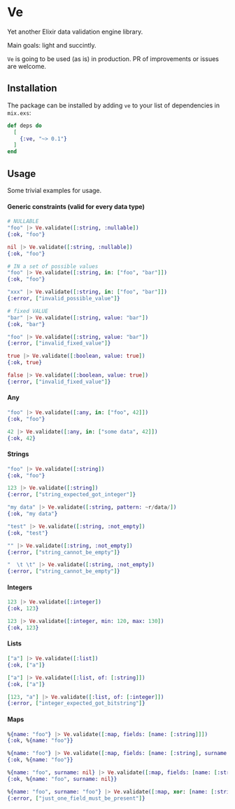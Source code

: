 # Ve

Yet another Elixir data validation engine library.

Main goals: light and succintly.

`Ve` is going to be used (as is) in production. PR of improvements or issues are welcome.

## Installation

The package can be installed by adding `ve` to your list of dependencies in `mix.exs`:

```elixir
def deps do
  [
    {:ve, "~> 0.1"}
  ]
end
```

## Usage

Some trivial examples for usage.

#### Generic constraints (valid for every data type)

```elixir
# NULLABLE
"foo" |> Ve.validate([:string, :nullable])
{:ok, "foo"}

nil |> Ve.validate([:string, :nullable])
{:ok, "foo"}

# IN a set of possible values
"foo" |> Ve.validate([:string, in: ["foo", "bar"]])
{:ok, "foo"}

"xxx" |> Ve.validate([:string, in: ["foo", "bar"]])
{:error, ["invalid_possible_value"]}

# fixed VALUE
"bar" |> Ve.validate([:string, value: "bar"])
{:ok, "bar"}

"foo" |> Ve.validate([:string, value: "bar"])
{:error, ["invalid_fixed_value"]}

true |> Ve.validate([:boolean, value: true])
{:ok, true}

false |> Ve.validate([:boolean, value: true])
{:error, ["invalid_fixed_value"]}
```

#### Any

```elixir
"foo" |> Ve.validate([:any, in: ["foo", 42]])
{:ok, "foo"}

42 |> Ve.validate([:any, in: ["some data", 42]])
{:ok, 42}
```

#### Strings

```elixir
"foo" |> Ve.validate([:string])
{:ok, "foo"}

123 |> Ve.validate([:string])
{:error, ["string_expected_got_integer"]}

"my data" |> Ve.validate([:string, pattern: ~r/data/])
{:ok, "my data"}

"test" |> Ve.validate([:string, :not_empty])
{:ok, "test"}

"" |> Ve.validate([:string, :not_empty])
{:error, ["string_cannot_be_empty"]}

"  \t \t" |> Ve.validate([:string, :not_empty])
{:error, ["string_cannot_be_empty"]}
```

#### Integers

```elixir
123 |> Ve.validate([:integer])
{:ok, 123}

123 |> Ve.validate([:integer, min: 120, max: 130])
{:ok, 123}
```

#### Lists

```elixir
["a"] |> Ve.validate([:list])
{:ok, ["a"]}

["a"] |> Ve.validate([:list, of: [:string]])
{:ok, ["a"]}

[123, "a"] |> Ve.validate([:list, of: [:integer]])
{:error, ["integer_expected_got_bitstring"]}
```

#### Maps

```elixir
%{name: "foo"} |> Ve.validate([:map, fields: [name: [:string]]])
{:ok, %{name: "foo"}}

%{name: "foo"} |> Ve.validate([:map, fields: [name: [:string], surname: [:string, :optional]]])
{:ok, %{name: "foo"}}

%{name: "foo", surname: nil} |> Ve.validate([:map, fields: [name: [:string], surname: [:string, :nullable]]])
{:ok, %{name: "foo", surname: nil}}

%{name: "foo", surname: "foo"} |> Ve.validate([:map, xor: [name: [:string], surname: [:string]]])
{:error, ["just_one_field_must_be_present"]}
```
